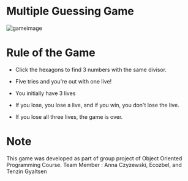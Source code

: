 # Multiple Guessing Game
![gameimage](https://user-images.githubusercontent.com/40735388/149461113-811c3a47-c2a7-4026-89fc-d59beaff0daa.png)
 
# Rule of the Game

- Click the hexagons to find 3 numbers with the same divisor.
- Five tries and you're out with one live!

- You initially have 3 lives
- If you lose, you lose a live, and if you win, you don't lose the live.
- If you lose all three lives, the game is over.

# Note
This game was developed as part of group project of Object Oriented Programming Course.
Team Member :
Anna Czyzewski,
Ecozbel, and
Tenzin Gyaltsen
